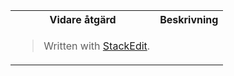 <table>
<tr>
<th> Vidare åtgärd </th>
<th> Beskrivning</th>
</tr>
<tr>
<td>





> Written with [StackEdit](https://stackedit.io/).
<!--stackedit_data:
eyJoaXN0b3J5IjpbMTMzMjQ0MTI0OF19
-->